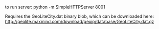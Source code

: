 to run server:
python -m SimpleHTTPServer 8001

Requires the GeoLiteCity.dat binary blob, which can be downloaded here:
http://geolite.maxmind.com/download/geoip/database/GeoLiteCity.dat.gz

